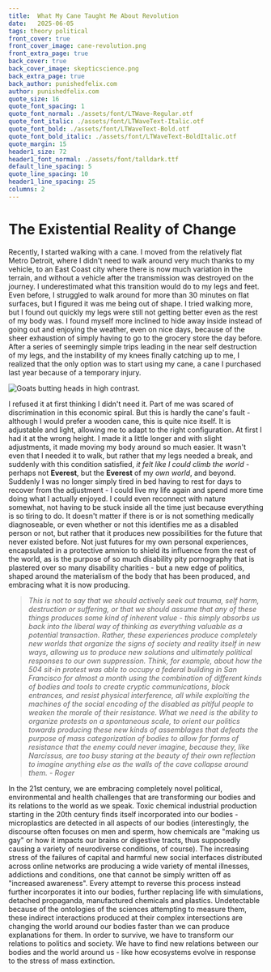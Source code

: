 ```yaml
---
title:  What My Cane Taught Me About Revolution
date:   2025-06-05
tags: theory political
front_cover: true
front_cover_image: cane-revolution.png
front_extra_page: true
back_cover: true
back_cover_image: skepticscience.png
back_extra_page: true
back_author: punishedfelix.com
author: punishedfelix.com
quote_size: 16
quote_font_spacing: 1
quote_font_normal: ./assets/font/LTWave-Regular.otf
quote_font_italic: ./assets/font/LTWaveText-Italic.otf
quote_font_bold: ./assets/font/LTWaveText-Bold.otf
quote_font_bold_italic: ./assets/font/LTWaveText-BoldItalic.otf
quote_margin: 15
header1_size: 72
header1_font_normal: ./assets/font/talldark.ttf
default_line_spacing: 5
quote_line_spacing: 10
header1_line_spacing: 25
columns: 2
---
```


# The Existential Reality of Change

Recently, I started walking with a cane. I moved from the relatively flat Metro Detroit, where I didn't need to walk around very much thanks to my vehicle, to an East Coast city where there is now much variation in the terrain, and without a vehicle after the transmission was destroyed on the journey. I underestimated what this transition would do to my legs and feet. Even before, I struggled to walk around for more than 30 minutes on flat surfaces, but I figured it was me being out of shape. I tried walking more, but I found out quickly my legs were still not getting better even as the rest of my body was. I found myself more inclined to hide away inside instead of going out and enjoying the weather, even on nice days, because of the sheer exhaustion of simply having to go to the grocery store the day before. After a series of seemingly simple trips leading in the near self destruction of my legs, and the instability of my knees finally catching up to me, I realized that the only option was to start using my cane, a cane I purchased last year because of a temporary injury. 

![Goats butting heads in high contrast.](disabled-resistance.png)

I refused it at first thinking I didn't need it. Part of me was scared of discrimination in this economic spiral. But this is hardly the cane's fault - although I would prefer a wooden cane, this is quite nice itself. It is adjustable and light, allowing me to adapt to the right configuration. At first I had it at the wrong height. I made it a little longer and with slight adjustments, it made moving my body around so much easier. It wasn't even that I needed it to walk, but rather that my legs needed a break, and suddenly with this condition satisfied, *it felt like I could climb the world* - perhaps not **Everest**, but the **Everest** of my *own world*, and beyond. Suddenly I was no longer simply tired in bed having to rest for days to recover from the adjustment - I could live my life again and spend more time doing what I actually enjoyed. I could even reconnect with nature somewhat, not having to be stuck inside all the time just because everything is so tiring to do. It doesn't matter if there is or is not something medically diagnoseable, or even whether or not this identifies me as a disabled person or not, but rather that it produces new possibilities for the future that never existed before. Not just futures for my own personal experiences, encapsulated in a protective amnion to shield its influence from the rest of the world, as is the purpose of so much disability pity pornography that is plastered over so many disability charities - but a new edge of politics, shaped around the materialism of the body that has been produced, and embracing what it is now producing.

> *This is not to say that we should actively seek out trauma, self harm, destruction or suffering, or that we should assume that any of these things produces some kind of inherent value - this simply absorbs us back into the liberal way of thinking as everything valuable as a potential transaction. Rather, these experiences produce completely new worlds that organize the signs of society and reality itself in new ways, allowing us to produce new solutions and ultimately political responses to our own suppression. Think, for example, about how the 504 sit-in protest was able to occupy a federal building in San Francisco for almost a month using the combination of different kinds of bodies and tools to create cryptic communications, block entrances, and resist physical interference, all while exploiting the machines of the social encoding of the disabled as pitiful people to weaken the morale of their resistance. What we need is the ability to organize protests on a spontaneous scale, to orient our politics towards producing these new kinds of assemblages that defeats the purpose of mass categorization of bodies to allow for forms of resistance that the enemy could never imagine, because they, like Narcissus, are too busy staring at the beauty of their own reflection to imagine anything else as the walls of the cave collapse around them. - Roger*

In the 21st century, we are embracing completely novel political, environmental and health challenges that are transforming our bodies and its relations to the world as we speak. Toxic chemical industrial production starting in the 20th century finds itself incorporated into our bodies - microplastics are detected in all aspects of our bodies (interestingly, the discourse often focuses on men and sperm, how chemicals are "making us gay" or how it impacts our brains or digestive tracts, thus supposedly causing a variety of neurodiverse conditions, of course). The increasing stress of the failures of capital and harmful new social interfaces distributed across online networks are producing a wide variety of mental illnesses, addictions and conditions, one that cannot be simply written off as "increased awareness". Every attempt to reverse this process instead further incorporates it into our bodies, further replacing life with simulations, detached propaganda, manufactured chemicals and plastics. Undetectable because of the ontologies of the sciences attempting to measure them, these indirect interactions produced at their complex intersections are changing the world around our bodies faster than we can produce explanations for them. In order to survive, we have to transform our relations to politics and society. We have to find new relations between our bodies and the world around us - like how ecosystems evolve in response to the stress of mass extinction.
